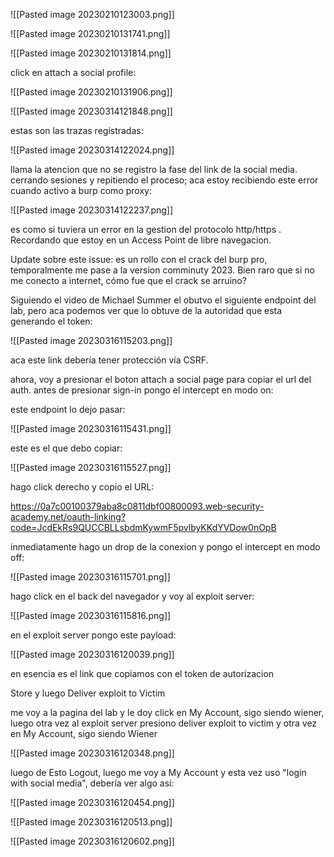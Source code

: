 
![[Pasted image 20230210123003.png]]



![[Pasted image 20230210131741.png]]

![[Pasted image 20230210131814.png]]

click en attach a social profile:

![[Pasted image 20230210131906.png]]

![[Pasted image 20230314121848.png]]

estas son las trazas registradas:

![[Pasted image 20230314122024.png]]

llama la atencion que no se registro la fase del link de la social media. cerrando sesiones y repitiendo el proceso; aca estoy recibiendo este error cuando activo a burp como proxy:

![[Pasted image 20230314122237.png]]

es como si tuviera un error en la gestion del protocolo http/https . Recordando que estoy en un Access Point de libre navegacion. 

Update sobre este issue: es un rollo con el crack del burp pro, temporalmente me pase a la version comminuty 2023. Bien raro que si no me conecto a internet, cómo fue que el crack se arruino?

Siguiendo el video de Michael Summer el obutvo el siguiente endpoint del lab, pero aca podemos ver que lo obtuve de la autoridad que esta generando el token:

![[Pasted image 20230316115203.png]]

aca este link debería tener protección vía CSRF.

ahora, voy a presionar el boton attach a social page para copiar el url del auth.
antes de presionar sign-in pongo el intercept en modo on:

este endpoint lo dejo pasar:

![[Pasted image 20230316115431.png]]

este es el que debo copiar:

![[Pasted image 20230316115527.png]]


hago click derecho y copio el URL:

https://0a7c00100379aba8c0811dbf00800093.web-security-academy.net/oauth-linking?code=JcdEkRs9QUCCBLLsbdmKywmF5pvlbyKKdYVDow0nOpB

inmediatamente hago un drop de la conexion y pongo el intercept en modo off:

![[Pasted image 20230316115701.png]]

hago click en el back del navegador y voy al exploit server:

![[Pasted image 20230316115816.png]]

en el exploit server pongo este payload:

![[Pasted image 20230316120039.png]]

en esencia es el link que copiamos con el token de autorizacion

Store y luego Deliver exploit to Victim

me voy a la pagina del lab y le doy click en My Account, sigo siendo wiener, luego otra vez al exploit server presiono deliver exploit to victim y otra vez en My Account, sigo siendo Wiener

![[Pasted image 20230316120348.png]]


luego de Esto Logout, luego me voy a My Account y esta vez uso "login with social media", debería ver algo así:

![[Pasted image 20230316120454.png]]

![[Pasted image 20230316120513.png]]

![[Pasted image 20230316120602.png]]
